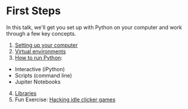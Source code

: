 # First Steps

In this talk, we'll get you set up with Python on your computer and work through a few key concepts.

1. [Setting up your computer](Preparation.md)
2. [Virtual environments](VirtualEnvironments.md)
3. [How to run Python](HowToRun.md):
  * Interactive (iPython)
  * Scripts (command line)
  * Jupiter Notebooks
4. [Libraries](Libraries.md)
5. Fun Exercise: [Hacking idle clicker games](IdleClicker.md)
